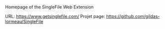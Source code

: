 Homepage of the SingleFile Web Extension

URL: https://www.getsinglefile.com/
Projet page: https://github.com/gildas-lormeau/SingleFile
